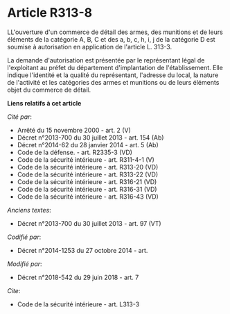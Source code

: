 # Article R313-8

LL'ouverture d'un commerce de détail des armes, des munitions et de leurs éléments de la catégorie A, B, C et des a, b, c, h,
i, j de la catégorie D est soumise à autorisation en application de l'article L. 313-3. 

La demande d'autorisation est présentée par le représentant légal de l'exploitant au préfet du département d'implantation de
l'établissement. Elle indique l'identité et la qualité du représentant, l'adresse du local, la nature de l'activité et les
catégories des armes et munitions ou de leurs éléments objet du commerce de détail.

**Liens relatifs à cet article**

_Cité par_:

  - Arrêté du 15 novembre 2000 - art. 2 (V)
  - Décret n°2013-700 du 30 juillet 2013 - art. 154 (Ab)
  - Décret n°2014-62 du 28 janvier 2014 - art. 5 (Ab)
  - Code de la défense. - art. R2335-3 (VD)
  - Code de la sécurité intérieure - art. R311-4-1 (V)
  - Code de la sécurité intérieure - art. R313-20 (VD)
  - Code de la sécurité intérieure - art. R313-22 (VD)
  - Code de la sécurité intérieure - art. R316-21 (VD)
  - Code de la sécurité intérieure - art. R316-31 (VD)
  - Code de la sécurité intérieure - art. R316-43 (VD)

_Anciens textes_:

  - Décret n°2013-700 du 30 juillet 2013 - art. 97 (VT)

_Codifié par_:

  - Décret n°2014-1253 du 27 octobre 2014 - art.

_Modifié par_:

  - Décret n°2018-542 du 29 juin 2018 - art. 7

_Cite_:

  - Code de la sécurité intérieure - art. L313-3
